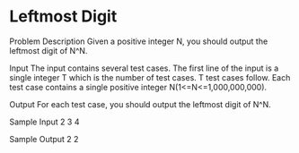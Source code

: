 # Leftmost Digit
Problem Description
Given a positive integer N, you should output the leftmost digit of N^N.
 

Input
The input contains several test cases. The first line of the input is a single integer T which is the number of test cases. T test cases follow.
Each test case contains a single positive integer N(1<=N<=1,000,000,000).
 

Output
For each test case, you should output the leftmost digit of N^N.
 

Sample Input
2
3
4
 

Sample Output
2
2

